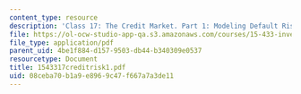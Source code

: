 ```yaml
---
content_type: resource
description: 'Class 17: The Credit Market. Part 1: Modeling Default Risk'
file: https://ol-ocw-studio-app-qa.s3.amazonaws.com/courses/15-433-investments-spring-2003/08ceba70b1a9e8969c47f667a7a3de11_1543317creditrisk1.pdf
file_type: application/pdf
parent_uid: 4be1f884-d157-9503-db44-b340309e0537
resourcetype: Document
title: 1543317creditrisk1.pdf
uid: 08ceba70-b1a9-e896-9c47-f667a7a3de11
---
```

